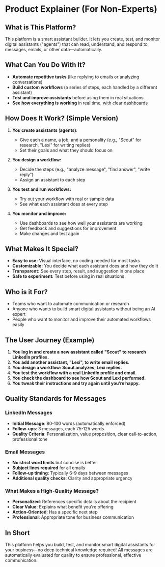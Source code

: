# Product Explainer (For Non-Experts)

## What is This Platform?

This platform is a smart assistant builder. It lets you create, test, and monitor digital assistants ("agents") that can read, understand, and respond to messages, emails, or other data—automatically.

## What Can You Do With It?
- **Automate repetitive tasks** (like replying to emails or analyzing conversations)
- **Build custom workflows** (a series of steps, each handled by a different assistant)
- **Test and improve assistants** before using them in real situations
- **See how everything is working** in real time, with clear dashboards

## How Does It Work? (Simple Version)

1. **You create assistants (agents):**
   - Give each a name, a job, and a personality (e.g., "Scout" for research, "Lexi" for writing replies)
   - Set their goals and what they should focus on

2. **You design a workflow:**
   - Decide the steps (e.g., "analyze message", "find answer", "write reply")
   - Assign an assistant to each step

3. **You test and run workflows:**
   - Try out your workflow with real or sample data
   - See what each assistant does at every step

4. **You monitor and improve:**
   - Use dashboards to see how well your assistants are working
   - Get feedback and suggestions for improvement
   - Make changes and test again

## What Makes It Special?
- **Easy to use:** Visual interface, no coding needed for most tasks
- **Customizable:** You decide what each assistant does and how they do it
- **Transparent:** See every step, result, and suggestion in one place
- **Safe to experiment:** Test before using in real situations

## Who is it For?
- Teams who want to automate communication or research
- Anyone who wants to build smart digital assistants without being an AI expert
- People who want to monitor and improve their automated workflows easily

## The User Journey (Example)
1. **You log in and create a new assistant called "Scout" to research LinkedIn profiles.**
2. **You add another assistant, "Lexi", to write email replies.**
3. **You design a workflow: Scout analyzes, Lexi replies.**
4. **You test the workflow with a real LinkedIn profile and email.**
5. **You check the dashboard to see how Scout and Lexi performed.**
6. **You tweak their instructions and try again until you’re happy.**

## Quality Standards for Messages

### LinkedIn Messages
- **Initial Message**: 80-100 words (automatically enforced)
- **Follow-ups**: 3 messages, each 75-125 words
- **Quality Criteria**: Personalization, value proposition, clear call-to-action, professional tone

### Email Messages
- **No strict word limits** but concise is better
- **Subject lines required** for all emails
- **Follow-up timing**: Typically 6-9 days between messages
- **Additional quality checks**: Clarity and appropriate urgency

### What Makes a High-Quality Message?
- **Personalized**: References specific details about the recipient
- **Clear Value**: Explains what benefit you're offering
- **Action-Oriented**: Has a specific next step
- **Professional**: Appropriate tone for business communication

## In Short
This platform helps you build, test, and monitor smart digital assistants for your business—no deep technical knowledge required! All messages are automatically evaluated for quality to ensure professional, effective communication. 